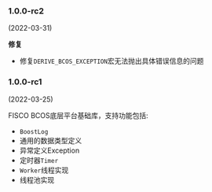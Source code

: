 ### 1.0.0-rc2
(2022-03-31)

**修复**

- 修复`DERIVE_BCOS_EXCEPTION`宏无法抛出具体错误信息的问题

### 1.0.0-rc1
(2022-03-25)

FISCO BCOS底层平台基础库，支持功能包括:

* `BoostLog`
*  通用的数据类型定义
* 异常定义Exception
* 定时器`Timer`
* `Worker`线程实现
* 线程池实现